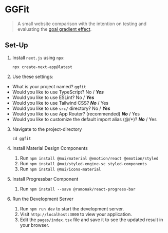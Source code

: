 # GGFit
> A small website comparison with the intention on testing and evaluating the [goal gradient effect](https://lawsofux.com/goal-gradient-effect/).

## Set-Up
1. Install `next.js` using `npx`:

   ```npx create-next-app@latest```

2. Use these settings:
  - What is your project named? `ggfit`
  - Would you like to use TypeScript? No / **_Yes_**
  - Would you like to use ESLint? No / **_Yes_**
  - Would you like to use Tailwind CSS? **_No_** / Yes
  - Would you like to use `src/` directory? No / **_Yes_**
  - Would you like to use App Router? (recommended) **_No_** / Yes
  - Would you like to customize the default import alias (@/*)? **_No_** / Yes

3. Navigate to the project-directory

   ```cd ggfit```

4. Install Material Design Components
   1. Run `npm install @mui/material @emotion/react @emotion/styled`
   2. Run `npm install @mui/styled-engine-sc styled-components`
   3. Run `npm install @mui/icons-material`

5. Install Progressbar Component
   1. Run `npm install --save @ramonak/react-progress-bar`

6. Run the Development Server
   1. Run `npm run dev` to start the development server.
   2. Visit `http://localhost:3000` to view your application.
   3. Edit the `pages/index.tsx` file and save it to see the updated result in your browser.

